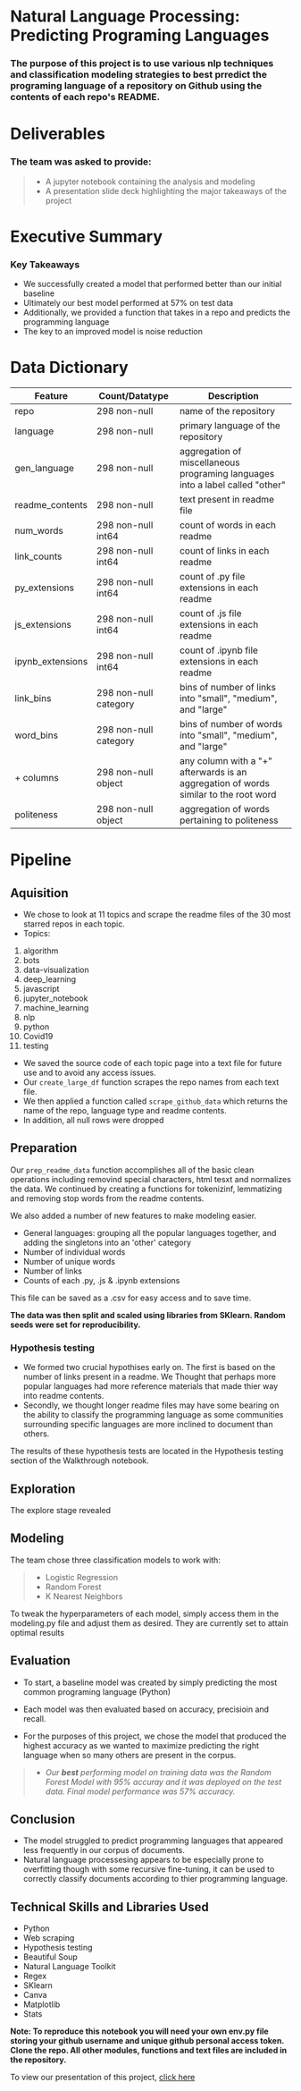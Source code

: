 # Natural Language Processing: Predicting Programing Languages
### The purpose of this project is to use various nlp techniques and classification modeling strategies to best prredict the programing language of a repository on Github using the contents of each repo's README.  

# Deliverables 
### The team was asked to provide:
> - A jupyter notebook containing the analysis and modeling
> - A presentation slide deck highlighting the major takeaways of the project

# Executive Summary
### Key Takeaways
- We successfully created a model that performed better than our initial baseline
- Ultimately our best model performed at 57% on test data
- Additionally, we provided a function that takes in a repo and predicts the programming language 
- The key to an improved model is noise reduction

# Data Dictionary

| Feature          | Count/Datatype        | Description                                                                          |
|------------------|-----------------------|--------------------------------------------------------------------------------------|
| repo             | 298 non-null          | name of the repository                                                               |
| language         | 298 non-null          | primary language of the repository                                                   |
| gen_language     | 298 non-null          | aggregation of miscellaneous programing languages into a label called "other"        |
| readme_contents  | 298 non-null          | text present in readme file                                                          |
| num_words        | 298 non-null int64    | count of words in each readme                                                        |
| link_counts      | 298 non-null int64    | count of links in each readme                                                        |
| py_extensions    | 298 non-null int64    | count of .py file extensions in each readme                                          |
| js_extensions    | 298 non-null int64    | count of .js file extensions in each readme                                          |
| ipynb_extensions | 298 non-null int64    | count of .ipynb file extensions in each readme                                       |
| link_bins        | 298 non-null category | bins of number of links into "small", "medium", and "large"                          |
| word_bins        | 298 non-null category | bins of number of words into "small", "medium", and "large"                          |
| + columns        | 298 non-null object   | any column with a "+" afterwards is an aggregation of words similar to the root word |
| politeness       | 298 non-null object   | aggregation of words pertaining to politeness                                        |

# Pipeline 
## Aquisition
- We chose to look at 11 topics and scrape the readme files of the 30 most starred repos in each topic.
- Topics:
1. algorithm
2. bots
3. data-visualization
4. deep_learning
5. javascript
6. jupyter_notebook
7. machine_learning
8. nlp
9. python
10. Covid19
11. testing


- We saved the source code of each topic page into a text file for future use and to avoid any access issues. 
- Our `create_large_df` function scrapes the repo names from each text file.
- We then applied a function called `scrape_github_data` which returns the name of the repo, language type and readme contents.
- In addition, all null rows were dropped

## Preparation 
Our `prep_readme_data` function accomplishes all of the basic clean operations including removind special characters, html tesxt and normalizes the data. We continued by creating a functions for tokenizinf, lemmatizing and removing stop words from the readme contents.

We also added a number of new features to make modeling easier. 
- General languages: grouping all the popular languages together, and adding the singletons into an 'other' category
- Number of individual words
- Number of unique words
- Number of links
- Counts of each .py, .js & .ipynb extensions

This file can be saved as a .csv for easy access and to save time.

**The data was then split and scaled using libraries from SKlearn. Random seeds were set for reproducibility.**
### Hypothesis testing

- We formed two crucial hypothises early on. The first is based on the number of links present in a readme. We Thought that perhaps more popular languages had more reference materials that made thier way into readme contents.
- Secondly, we thought longer readme files may have some bearing on the ability to classify the programming language as some communities surrounding specific languages are more inclined to document than others.

The results of these hypothesis tests are located in the Hypothesis testing section of the Walkthrough notebook. 

## Exploration

The explore stage revealed

## Modeling

The team chose three classification models to work with:
 > - Logistic Regression
 > - Random Forest
 > - K Nearest Neighbors

 To tweak the hyperparameters of each model, simply access them in the modeling.py file and adjust them as desired. They are currently set to attain optimal results
## Evaluation
- To start, a baseline model was created by simply predicting the most common programing language (Python)

- Each model was then evaluated based on accuracy, precisioin and recall.
- For the purposes of this project, we chose the model that produced the highest accuracy as we wanted to maximize predicting the right language when so many others are present in the corpus.

 > -  *Our __best__ performing model on training data was the Random Forest Model with 95% accuray and it was deployed on the test data. Final model performance was 57% accuracy.*

## Conclusion
- The model struggled to predict programming languages that appeared less frequently in our corpus of documents. 
- Natural language processesing appears to be especially prone to overfitting though with some recursive fine-tuning, it can be used to correctly classify documents according to thier programming language.

## Technical Skills and Libraries Used
- Python
- Web scraping
- Hypothesis testing
- Beautiful Soup
- Natural Language Toolkit
- Regex
- SKlearn
- Canva
- Matplotlib
- Stats


**Note: To reproduce this notebook you will need your own env.py file storing your github username and unique github personal access token. Clone the repo. All other modules, functions and text files are included in the repository.**

To view our presentation of this project, [click here](https://www.canva.com/design/DAD-GzRcYlA/sIfOlRBWbqHXU96QWgMvlQ/view?utm_content=DAD-GzRcYlA&utm_campaign=designshare&utm_medium=link&utm_source=sharebutton)




